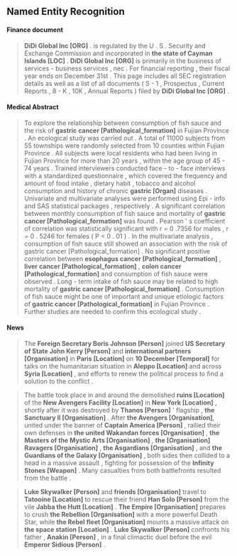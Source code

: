 ## Named Entity Recognition

#### Finance document
 > **DiDi Global Inc [ORG]** . is regulated by the U . S . Security and Exchange Commission and incorporated in **the state of Cayman Islands [LOC]** . **DiDi Global Inc [ORG]** is primarily in the business of services - business services , nec . For financial reporting , their fiscal year ends on December 31st . This page includes all SEC registration details as well as a list of all documents ( S - 1 , Prospectus , Current Reports , 8 - K , 10K , Annual Reports ) filed by **DiDi Global Inc [ORG]** .

#### Medical Abstract
 > To explore the relationship between consumption of fish sauce and the risk of **gastric cancer [Pathological_formation]** in Fujian Province . An ecological study was carried out . A total of 11000 subjects from 55 townships were randomly selected from 10 counties within Fujian Province . All subjects were local residents who had been living in Fujian Province for more than 20 years , within the age group of 45 - 74 years . Trained interviewers conducted face - to - face interviews with a standardized questionnaire , which covered the frequency and amount of food intake , dietary habit , tobacco and alcohol consumption and history of chronic **gastric [Organ]** diseases . Univariate and multivariate analyses were performed using Epi - info and SAS statistical packages , respectively . A significant correlation between monthly consumption of fish sauce and mortality of **gastric cancer [Pathological_formation]** was found . Pearson ' s coefficient of correlation was statistically significant with r = 0 .7356 for males , r = 0 . 5246 for females ( P < 0 . 01 ) . In the multivariate analysis , consumption of fish sauce still showed an association with the risk of gastric cancer [Pathological_formation] . No significant positive correlation between **esophagus cancer  [Pathological_formation]** , **liver cancer [Pathological_formation]** , **colon cancer [Pathological_formation]** and consumption of fish sauce were observed . Long - term intake of fish sauce may be related to high mortality of **gastric cancer [Pathological_formation]** . Consumption of fish sauce might be one of important and unique etiologic factors of **gastric cancer [Pathological_formation]** in Fujian Province . Further studies are needed to confirm this ecological study .
 
#### News
 > The **Foreign Secretary Boris Johnson [Person]** joined **US Secretary of State John Kerry [Person]** and **international partners [Organisation]** in **Paris [Location]** on **10 December [Temporal]** for talks on the humanitarian situation in **Aleppo [Location]** and across **Syria [Location]** , and efforts to renew the political process to find a solution to the conflict .
 
 > The battle took place in and around the demolished **ruins [Location]** of the **New Avengers Facility [Location]** in **New York [Location]** , shortly after it was destroyed by **Thanos [Person]** ' flagship , **the Sanctuary II [Organisation]** . After **the Avengers [Organisation]**, united under the banner of **Captain America [Person]** , rallied their own defenses in **the united Wakandan forces [Organisation]** , **the Masters of the Mystic Arts [Organisation]** , **the [Organisation] Ravagers [Organisation]** , **the Asgardians [Organisation]** , and **the Guardians of the Galaxy [Organisation]** , both sides then collided to a head in a massive assault , fighting for possession of the **Infinity Stones [Weapon]** . Many casualties from both battlefronts resulted from the battle .
 
 > **Luke Skywalker [Person]** and **friends [Organisation]** travel to **Tatooine [Location]** to rescue their friend **Han Solo [Person]** from the vile **Jabba the Hutt [Location]** . **The Empire [Organisation]** prepares to crush **the Rebellion [Organisation]** with a more powerful Death Star, while **the Rebel fleet [Organisation]** mounts a massive attack on **the space station [Location]** . **Luke Skywalker [Person]** confronts his father , **Anakin [Person]** , in a final climactic duel before the evil **Emperor Sidious [Person]** .
